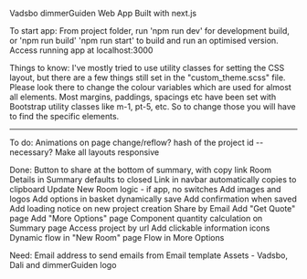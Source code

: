 Vadsbo dimmerGuiden Web App
Built with next.js

To start app:
    From project folder, run 'npm run dev' for development build, or 'npm run build' 'npm run start' to build and run an optimised version.
    Access running app at localhost:3000

Things to know:
    I've mostly tried to use utility classes for setting the CSS layout, but there are a few things still set in the "custom_theme.scss" file. Please look there to change the colour variables which are used for almost all elements.
    Most margins, paddings, spacings etc have been set with Bootstrap utility classes like m-1, pt-5, etc. So to change those you will have to find the specific elements.


________________________________

To do:
    Animations on page change/reflow?
    hash of the project id
        --necessary?
    Make all layouts responsive

Done:
    Button to share at the bottom of summary, with copy link
    Room Details in Summary defaults to closed
    Link in navbar automatically copies to clipboard
    Update New Room logic - if app, no switches
    Add images and logos
    Add options in basket
    dynamically save
    Add confirmation when saved
    Add loading notice on new project creation
    Share by Email
    Add "Get Quote" page
    Add "More Options" page
    Component quantity calculation on Summary page
    Access project by url
    Add clickable information icons
    Dynamic flow in "New Room" page
    Flow in More Options
    
Need:
    Email address to send emails from
    Email template
    Assets - Vadsbo, Dali and dimmerGuiden logo
